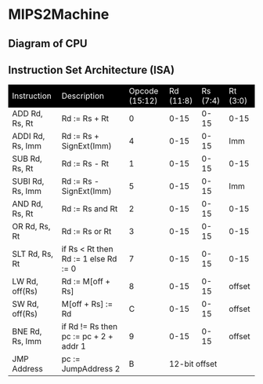 # MIPS2Machine

## Diagram of CPU


## Instruction Set Architecture (ISA)
<table>
<tr><td style="background-color:#000; color: #FFF;">Instruction</td><td style="background-color:#000; color: #FFF;">Description</td><td style="background-color:#000; color: #FFF;">Opcode (15:12)</td><td style="background-color:#000; color: #FFF;">Rd
(11:8)</td><td style="background-color:#000; color: #FFF;">Rs (7:4)</td><td style="background-color:#000; color: #FFF;">Rt (3:0)</td></tr>
<tr><td>ADD Rd, Rs, Rt</td><td>Rd := Rs + Rt</td><td>0</td><td>0-15</td><td>0-15</td><td>0-15</td></tr>
<tr><td>ADDI Rd, Rs, Imm</td><td>Rd := Rs + SignExt(Imm)</td><td>4</td><td>0-15</td><td>0-15</td><td>Imm</td></tr>
<tr><td>SUB Rd, Rs, Rt</td><td>Rd := Rs - Rt</td><td>1</td><td>0-15</td><td>0-15</td><td>0-15</td></tr>
<tr><td>SUBI Rd, Rs, Imm</td><td>Rd := Rs - SignExt(Imm)</td><td>5</td><td>0-15</td><td>0-15</td><td>Imm</td></tr>
<tr><td>AND Rd, Rs, Rt</td><td>Rd := Rs and Rt</td><td>2</td><td>0-15</td><td>0-15</td><td>0-15</td></tr>
<tr><td>OR Rd, Rs, Rt</td><td>Rd := Rs or Rt</td><td>3</td><td>0-15</td><td>0-15</td><td>0-15</td></tr>
<tr><td>SLT Rd, Rs, Rt</td><td>if Rs < Rt then Rd := 1 else Rd := 0</td><td>7</td><td>0-15</td><td>0-15</td><td>0-15</td></tr>
<tr><td>LW Rd, off(Rs)</td><td>Rd := M[off + Rs]</td><td>8</td><td>0-15</td><td>0-15</td><td>offset</td></tr>
<tr><td>SW Rd, off(Rs)</td><td>M[off + Rs] := Rd</td><td>C</td><td>0-15</td><td>0-15</td><td>offset</td></tr>
<tr><td>BNE Rd, Rs, Imm</td><td>if Rd != Rs then pc := pc + 2 + addr 1</td><td>9</td><td>0-15</td><td>0-15</td><td>offset</td></tr>
<tr><td>JMP Address</td><td>pc := JumpAddress 2</td><td>B</td><td colspan=3>12-bit offset</td></tr>
</table>






